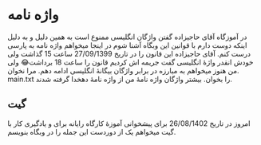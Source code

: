 # واژه نامه
در آموزگاه آقای حاجیزاده گفتن واژگان انگلیسی ممنوع است به همین دلیل و به دلیل اینکه دوست دارم با قوانین این وبگاه آشنا شوم در اینجا میخواهم واژه نامه به پارسی درست کنم.
آقای حاجیزاده این قانون را در تاریخ 27/09/1399 ساعت 15 گذاشت ولی خودش انقدر واژۀ انگلیسی گفت جریمه اش کردیم قانون را ساعت 18 برداشت😂
ولی من هنوز میخواهم به مبارزه در برابر واژگان بیگانۀ انگلیسی ادامه دهم.
مرا نخوان. main.txt را بخوان. بیشتر واژگان واژه نامۀ من از واژه نامۀ دهخدا گرفته شدند.

## گیت
امروز در تاریخ 26/08/1402 برای پیشخوانی آموزۀ کارگاه رایانه برای و یادگیری کار با گیت میخواهم یک از دوردست این جمله را در وبگاه بنویسم.